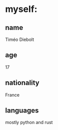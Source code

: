 # myself:

## name
Timéo Diebolt
## age
17
## nationality
France
## languages
mostly python and rust
